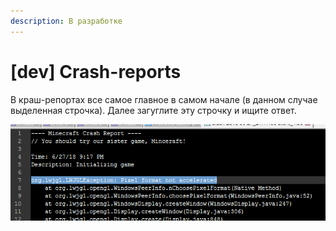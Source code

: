 ```yaml
---
description: В разработке
---
```


# \[dev\] Crash-reports

В краш-репортах все самое главное в самом начале \(в данном случае выделенная строчка\). Далее загуглите эту строчку и ищите ответ.

![](../.gitbook/assets/image%20%285%29.png)


